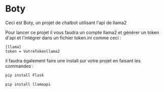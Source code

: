 # Boty

Ceci est Boty, un projet de chatbot utilisant l'api de llama2 

Pour lancer ce projet il vous faudra un compte llama2 et générer un token d'api et l'intégrer dans un fichier token.ini comme ceci :

```text
[llama]
token = VotreTokenllama2
```
il faudra également faire une install sur votre projet en faisant les commandes :

```bash
pip install Flask
```
```bash
pip install llamaapi
``` 
